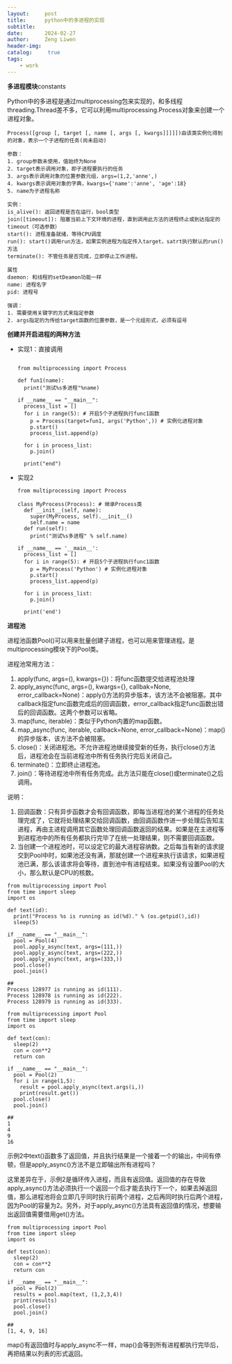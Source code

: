 ```yaml
---
layout:     post
title:      python中的多进程的实现
subtitle:   
date:       2024-02-27
author:     Zeng Liwen
header-img: 
catalog: 	 true
tags:
    - work
---
```


**多进程模块**constants

Python中的多进程是通过multiprocessing包来实现的，和多线程threading.Thread差不多，它可以利用multiprocessing.Process对象来创建一个进程对象。

```
Process([group [, target [, name [, args [, kwargs]]]]])由该类实例化得到的对象，表示一个子进程的任务(尚未启动)

参数：
1. group参数未使用，值始终为None
2. target表示调用对象，即子进程要执行的任务
3. args表示调用对象的位置参数元组，args=(1,2,'anne',)
4. kwargs表示调用对象的字典，kwargs={'name':'anne', 'age':18}
5. name为子进程名称

实例：
is_alive(): 返回进程是否在运行，bool类型
join([timeout]): 阻塞当前上下文环境的进程，直到调用此方法的进程终止或到达指定的timeout（可选参数）
start(): 进程准备就绪，等待CPU调度
run(): start()调用run方法，如果实例进程为指定传入target，satrt执行默认的run()方法
terminate(): 不管任务是否完成，立即停止工作进程。

属性
daemon: 和线程的setDeamon功能一样
name: 进程名字
pid: 进程号

强调：
1. 需要使用关键字的方式来指定参数
2. args指定的为传给target函数的位置参数，是一个元组形式，必须有逗号
```

**创建并开启进程的两种方法**

- 实现1：直接调用

  ```
  
  from multiprocessing import Process
  
  def fun1(name):
    print("测试%s多进程"%name)
  
  if __name__ == "__main__":
    process_list = []
    for i in range(5): # 开启5个子进程执行func1函数
      p = Process(target=fun1, args('Python',)) # 实例化进程对象
      p.start()
      process_list.append(p)
      
    for i in process_list:
      p.join()
    
    print("end")
  ```

- 实现2

  ```
  from multiprocessing import Process
  
  class MyProcess(Process): # 继承Process类
    def __init__(self, name):
      super(MyProcess, self).__init__()
      self.name = name
    def run(self):
      print("测试%s多进程" % self.name)
      
  if __name__ == '__main__':
    process_list = []
    for i in range(5): # 开启5个子进程执行func1函数
      p = MyProcess('Python') # 实例化进程对象
      p.start()
      process_list.append(p)
      
    for i in process_list:
      p.join()
    
    print('end')
  ```

  

**进程池**

进程池函数Pool()可以用来批量创建子进程，也可以用来管理进程。是multiprocessing模块下的Pool类。

进程池常用方法：

1. apply(func, args=(), kwargs={})：将func函数提交给进程池处理
2. apply_async(func, args=(), kwargs={}, callbak=None, error_callback=None)：apply()方法的异步版本，该方法不会被阻塞。其中callback指定func函数完成后的回调函数，error_callback指定func函数出错后的回调函数。这两个参数可以省略。
3. map(func, iterable)：类似于Python内置的map函数。
4. map_async(func, iterable, callback=None, error_callback=None)：map()的异步版本，该方法不会被阻塞。
5. close()：关闭进程池。不允许进程池继续接受新的任务，执行close()方法后，进程池会在当前进程池中所有任务执行完后关闭自己。
6. terminate()：立即终止进程池。
7. join()：等待进程池中所有任务完成。此方法只能在close()或terminate()之后调用。

说明：

1. 回调函数：只有异步函数才会有回调函数，即每当进程池的某个进程的任务处理完成了，它就将处理结果交给回调函数，由回调函数作进一步处理后告知主进程，再由主进程调用其它函数处理回调函数返回的结果。如果是在主进程等到进程池中的所有任务都执行完毕了在统一处理结果，则不需要回调函数。
2. 当创建一个进程池时，可以设定它的最大进程容纳数。之后每当有新的请求提交到Pool中时，如果池还没有满，那就创建一个进程来执行该请求，如果进程池已满，那么该请求将会等待，直到池中有进程结束。如果没有设置Pool的大小，那么默认是CPU的核数。

```
from multiprocessing import Pool
from time import sleep
import os

def text(id):
  print("Process %s is running as id(%d)." % (os.getpid(),id))
  sleep(5)
  
if __name__ == "__main__":
  pool = Pool(4)
  pool.apply_async(text, args=(111,))
  pool.apply_async(text, args=(222,))
  pool.apply_async(text, args=(333,))
  pool.close()
  pool.join()
  
##
Process 128977 is running as id(111).
Process 128978 is running as id(222).
Process 128979 is running as id(333).
```



```
from multiprocessing import Pool
from time import sleep
import os

def text(con):
  sleep(2)
  con = con**2
  return con

if __name__ == "__main__":
  pool = Pool(2)
  for i in range(1,5):
    result = pool.apply_async(text.args(i,))
    print(result.get())
  pool.close()
  pool.join()
  
##
1
4
9
16
```

示例2中text()函数多了返回值，并且执行结果是一个接着一个的输出，中间有停顿，但是apply_async()方法不是立即输出所有进程吗？

这里差异在于，示例2是循环传入进程，而且有返回值。返回值的存在导致apply_async()方法必须执行一个返回一个后才能去执行下一个，如果去掉返回值，那么进程池将会立即几乎同时执行前两个进程，之后再同时执行后两个进程，因为Pool的容量为2。另外，对于apply_async()方法具有返回值的情况，想要输出返回值需要借用get()方法。

```
from multiprocessing import Pool
from time import sleep
import os

def test(con):
  sleep(2)
  con = con**2
  return con
  
if __name__ == "__main__":
  pool = Pool(2)
  results = pool.map(text, (1,2,3,4))
  print(results)
  pool.close()
  pool.join()
  
##
[1, 4, 9, 16]
```

map()有返回值时与apply_async不一样，map()会等到所有进程都执行完毕后，再把结果以列表的形式返回。



































